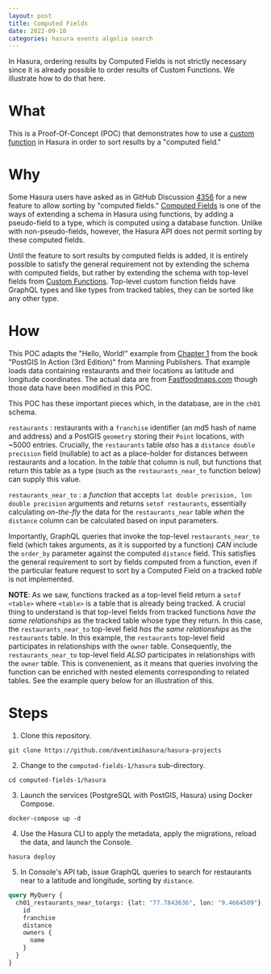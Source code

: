 ```yaml
---
layout: post
title: Computed Fields
date: 2022-09-10
categories: hasura events algolia search
---
```


In Hasura, ordering results by Computed Fields is not strictly
necessary since it is already possible to order results of Custom
Functions.  We illustrate how to do that here.

# What #

This is a Proof-Of-Concept (POC) that demonstrates how to use a
[custom function](https://hasura.io/docs/latest/schema/postgres/custom-functions/
"custom function") in Hasura in order to sort results by a "computed field."

# Why #

Some Hasura users have asked as in GitHub Discussion
[4356](https://github.com/hasura/graphql-engine/issues/4356 "4356")
for a new feature to allow sorting by "computed fields."
[Computed Fields](https://hasura.io/docs/latest/schema/postgres/computed-fields/
"Computed Fields") is one of the ways of extending a schema in Hasura
using functions, by adding a pseudo-field to a type, which is computed
using a database function.  Unlike with non-pseudo-fields, however,
the Hasura API does not permit sorting by these computed fields.

Until the feature to sort results by computed fields is added, it is
entirely possible to satisfy the general requirement not by extending
the schema with computed fields, but rather by extending the schema
with top-level fields from
[Custom Functions](https://hasura.io/docs/latest/schema/postgres/custom-functions/
"Custom Functions"). Top-level custom function fields have GraphQL
types and like types from tracked tables, they can be sorted like any
other type.

# How #

This POC adapts the "Hello, World!" example from [Chapter
1](https://livebook.manning.com/book/postgis-in-action-third-edition/chapter-1/)
from the
book "PostGIS In Action (3rd Edition)" from Manning Publishers.  That
example loads data containing restaurants and their locations as
latitude and longitude coordinates.  The actual data are from
[Fastfoodmaps.com](http://fastfoodmaps.com/) though those data have
been modified in this POC.

This POC has these important pieces which, in the database, are in the
`ch01` schema.

`restaurants` : restaurants with a `franchise` identifier (an md5 hash
of name and address) and a PostGIS `geometry` storing their `Point`
locations, with ~5000 entries.  Crucially, the `restaurants` table
*also* has a `distance double precision` field (nullable) to act as a
place-holder for distances between restaurants and a location.  In the
*table* that column is null, but functions that return this table as a
type (such as the `restaurants_near_to` function below) can supply
this value.

`restaurants_near_to` : a *function* that accepts `lat double
precision, lon double precision` arguments and returns `setof
restaurants`, essentially calculating *on-the-fly* the data for the
`restaurants_near` table *when* the `distance` column can be
calculated based on input parameters.

Importantly, GraphQL queries that invoke the top-level
`restaurants_near_to` field (which takes arguments, as it is supported
by a function) *CAN* include the `order_by` parameter against the
computed `distance` field.  This satisfies the general requirement to
sort by fields computed from a function, even if the particular
feature request to sort by a Computed Field on a tracked *table* is
not implemented.

**NOTE**:  As we saw, functions tracked as a top-level field return a
`setof <table>` where `<table>` is a table that is already being
tracked.  A crucial thing to understand is that top-level fields from
tracked functions *have the same relationships* as the tracked table
whose type they return.  In this case, the `restaurants_near_to`
top-level field *has the same relationships* as the `restaurants`
table.  In this example, the `restaurants` top-level field participates in
relationships with the `owner` table.  Consequently, the
`restaurants_near_to` top-level field *ALSO* participates in
relationships with the `owner` table.  This is convenenient, as it
means that queries involving the function can be enriched with nested
elements corresponding to related tables.  See the example query below
for an illustration of this.

# Steps #

1. Clone this repository.

```shell
git clone https://github.com/dventimihasura/hasura-projects
```

2. Change to the `computed-fields-1/hasura` sub-directory.

```shell
cd computed-fields-1/hasura
```

3. Launch the services (PostgreSQL with PostGIS, Hasura) using Docker
   Compose.
   
```shell
docker-compose up -d
```

4. Use the Hasura CLI to apply the metadata, apply the migrations,
   reload the data, and launch the Console.
   
```shell
hasura deploy
```

5. In Console's API tab, issue GraphQL queries to search for
   restaurants near to a latitude and longitude, sorting by
   `distance`.
   
```graphql
query MyQuery {
  ch01_restaurants_near_to(args: {lat: "77.7843636", lon: "9.4664509"}, limit: 10, order_by: {distance: asc}, where: {owners: {id: {_is_null: false}}}) {
    id
    franchise
    distance
    owners {
      name
    }
  }
}
```
